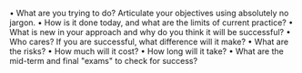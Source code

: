 
• What are you trying to do? Articulate your objectives using absolutely no jargon.
• How is it done today, and what are the limits of current practice?
• What is new in your approach and why do you think it will be successful?
• Who cares? If you are successful, what difference will it make?
• What are the risks?
• How much will it cost?
• How long will it take?
• What are the mid-term and final "exams" to check for success?